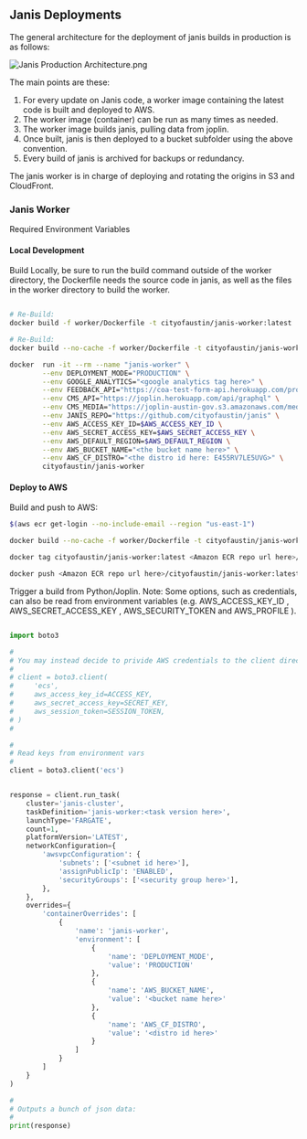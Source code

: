 ## Janis Deployments

The general architecture for the deployment of janis builds in production is as follows:

![Janis Production Architecture.png](https://images.zenhubusercontent.com/5b7edad7290aac725aec290c/70ffca0f-6bf5-44b9-9ca3-088074a69576)

The main points are these:
1. For every update on Janis code, a worker image containing the latest code is built and deployed to AWS.
2. The worker image (container) can be run as many times as needed.
3. The worker image builds janis, pulling data from joplin.
4. Once built, janis is then deployed to a bucket subfolder using the above convention.
5. Every build of janis is archived for backups or redundancy.

The janis worker is in charge of deploying and rotating the origins in S3 and CloudFront.

### Janis Worker

Required Environment Variables


#### Local Development

Build Locally, be sure to run the build command outside of the worker directory, the Dockerfile needs the source code in janis, as well as the files in the worker directory to build the worker.

```bash

# Re-Build:
docker build -f worker/Dockerfile -t cityofaustin/janis-worker:latest .

# Re-Build:
docker build --no-cache -f worker/Dockerfile -t cityofaustin/janis-worker:latest .

docker  run -it --rm --name "janis-worker" \
		--env DEPLOYMENT_MODE="PRODUCTION" \
		--env GOOGLE_ANALYTICS="<google analytics tag here>" \
		--env FEEDBACK_API="https://coa-test-form-api.herokuapp.com/process/" \
		--env CMS_API="https://joplin.herokuapp.com/api/graphql" \
		--env CMS_MEDIA="https://joplin-austin-gov.s3.amazonaws.com/media" \
		--env JANIS_REPO="https://github.com/cityofaustin/janis" \
		--env AWS_ACCESS_KEY_ID=$AWS_ACCESS_KEY_ID \
		--env AWS_SECRET_ACCESS_KEY=$AWS_SECRET_ACCESS_KEY \
		--env AWS_DEFAULT_REGION=$AWS_DEFAULT_REGION \
		--env AWS_BUCKET_NAME="<the bucket name here>" \
		--env AWS_CF_DISTRO="<the distro id here: E455RV7LE5UVG>" \
		cityofaustin/janis-worker


```

#### Deploy to AWS

Build and push to AWS:

```bash
$(aws ecr get-login --no-include-email --region "us-east-1")

docker build --no-cache -f worker/Dockerfile -t cityofaustin/janis-worker:latest .

docker tag cityofaustin/janis-worker:latest <Amazon ECR repo url here>/cityofaustin/janis-worker:latest

docker push <Amazon ECR repo url here>/cityofaustin/janis-worker:latest
```


Trigger a build from Python/Joplin. Note: Some options, such as credentials, can also be read from environment variables (e.g. AWS_ACCESS_KEY_ID , AWS_SECRET_ACCESS_KEY , AWS_SECURITY_TOKEN and AWS_PROFILE ).


```python

import boto3

#
# You may instead decide to privide AWS credentials to the client directly:
#
# client = boto3.client(
#     'ecs',
#     aws_access_key_id=ACCESS_KEY,
#     aws_secret_access_key=SECRET_KEY,
#     aws_session_token=SESSION_TOKEN,
# )
#

#
# Read keys from environment vars
#
client = boto3.client('ecs')


response = client.run_task(
    cluster='janis-cluster',
    taskDefinition='janis-worker:<task version here>',
    launchType='FARGATE',
    count=1,
    platformVersion='LATEST',
    networkConfiguration={
        'awsvpcConfiguration': {
            'subnets': ['<subnet id here>'],
            'assignPublicIp': 'ENABLED',
            'securityGroups': ['<security group here>'],
        },
    },
    overrides={
        'containerOverrides': [
            {
                'name': 'janis-worker',
                'environment': [
                    {
                        'name': 'DEPLOYMENT_MODE',
                        'value': 'PRODUCTION'
                    },
                    {
                        'name': 'AWS_BUCKET_NAME',
                        'value': '<bucket name here>'
                    },
                    {
                        'name': 'AWS_CF_DISTRO',
                        'value': '<distro id here>'
                    }
                ]
            }
        ]
    }
)

#
# Outputs a bunch of json data:
#
print(response)
```
